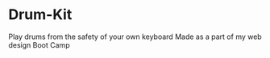 # Drum-Kit
Play drums from the safety of your own keyboard
Made as a part of my web design Boot Camp
